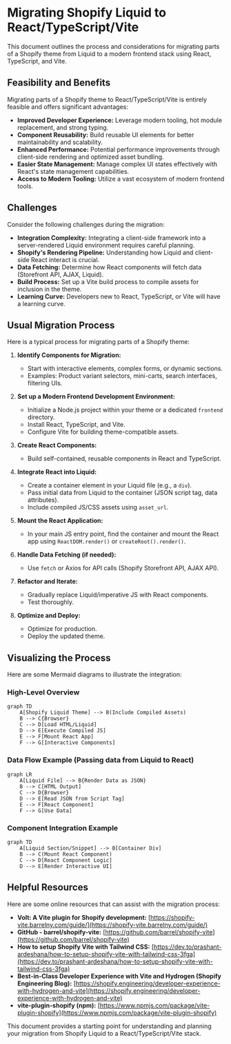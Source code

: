 # Migrating Shopify Liquid to React/TypeScript/Vite

This document outlines the process and considerations for migrating parts of a Shopify theme from Liquid to a modern frontend stack using React, TypeScript, and Vite.

## Feasibility and Benefits

Migrating parts of a Shopify theme to React/TypeScript/Vite is entirely feasible and offers significant advantages:

*   **Improved Developer Experience:** Leverage modern tooling, hot module replacement, and strong typing.
*   **Component Reusability:** Build reusable UI elements for better maintainability and scalability.
*   **Enhanced Performance:** Potential performance improvements through client-side rendering and optimized asset bundling.
*   **Easier State Management:** Manage complex UI states effectively with React's state management capabilities.
*   **Access to Modern Tooling:** Utilize a vast ecosystem of modern frontend tools.

## Challenges

Consider the following challenges during the migration:

*   **Integration Complexity:** Integrating a client-side framework into a server-rendered Liquid environment requires careful planning.
*   **Shopify's Rendering Pipeline:** Understanding how Liquid and client-side React interact is crucial.
*   **Data Fetching:** Determine how React components will fetch data (Storefront API, AJAX, Liquid).
*   **Build Process:** Set up a Vite build process to compile assets for inclusion in the theme.
*   **Learning Curve:** Developers new to React, TypeScript, or Vite will have a learning curve.

## Usual Migration Process

Here is a typical process for migrating parts of a Shopify theme:

1.  **Identify Components for Migration:**
    *   Start with interactive elements, complex forms, or dynamic sections.
    *   Examples: Product variant selectors, mini-carts, search interfaces, filtering UIs.

2.  **Set up a Modern Frontend Development Environment:**
    *   Initialize a Node.js project within your theme or a dedicated `frontend` directory.
    *   Install React, TypeScript, and Vite.
    *   Configure Vite for building theme-compatible assets.

3.  **Create React Components:**
    *   Build self-contained, reusable components in React and TypeScript.

4.  **Integrate React into Liquid:**
    *   Create a container element in your Liquid file (e.g., a `div`).
    *   Pass initial data from Liquid to the container (JSON script tag, data attributes).
    *   Include compiled JS/CSS assets using `asset_url`.

5.  **Mount the React Application:**
    *   In your main JS entry point, find the container and mount the React app using `ReactDOM.render()` or `createRoot().render()`.

6.  **Handle Data Fetching (if needed):**
    *   Use `fetch` or Axios for API calls (Shopify Storefront API, AJAX API).

7.  **Refactor and Iterate:**
    *   Gradually replace Liquid/imperative JS with React components.
    *   Test thoroughly.

8.  **Optimize and Deploy:**
    *   Optimize for production.
    *   Deploy the updated theme.

## Visualizing the Process

Here are some Mermaid diagrams to illustrate the integration:

### High-Level Overview

```mermaid
graph TD
    A[Shopify Liquid Theme] --> B(Include Compiled Assets)
    B --> C{Browser}
    C --> D[Load HTML/Liquid]
    D --> E[Execute Compiled JS]
    E --> F[Mount React App]
    F --> G[Interactive Components]
```

### Data Flow Example (Passing data from Liquid to React)

```mermaid
graph LR
    A[Liquid File] --> B{Render Data as JSON}
    B --> C[HTML Output]
    C --> D{Browser}
    D --> E[Read JSON from Script Tag]
    E --> F[React Component]
    F --> G[Use Data]
```

### Component Integration Example

```mermaid
graph TD
    A[Liquid Section/Snippet] --> B[Container Div]
    B --> C(Mount React Component)
    C --> D[React Component Logic]
    D --> E[Render Interactive UI]
```

## Helpful Resources

Here are some online resources that can assist with the migration process:

*   **Volt: A Vite plugin for Shopify development:** [https://shopify-vite.barrelny.com/guide/](https://shopify-vite.barrelny.com/guide/)
*   **GitHub - barrel/shopify-vite:** [https://github.com/barrel/shopify-vite](https://github.com/barrel/shopify-vite)
*   **How to setup Shopify Vite with Tailwind CSS:** [https://dev.to/prashant-ardeshana/how-to-setup-shopify-vite-with-tailwind-css-3fga](https://dev.to/prashant-ardeshana/how-to-setup-shopify-vite-with-tailwind-css-3fga)
*   **Best-in-Class Developer Experience with Vite and Hydrogen (Shopify Engineering Blog):** [https://shopify.engineering/developer-experience-with-hydrogen-and-vite](https://shopify.engineering/developer-experience-with-hydrogen-and-vite)
*   **vite-plugin-shopify (npm):** [https://www.npmjs.com/package/vite-plugin-shopify](https://www.npmjs.com/package/vite-plugin-shopify)

This document provides a starting point for understanding and planning your migration from Shopify Liquid to a React/TypeScript/Vite stack.